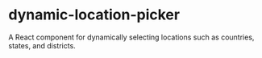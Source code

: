 # dynamic-location-picker
A React component for dynamically selecting locations such as countries, states, and districts. 
